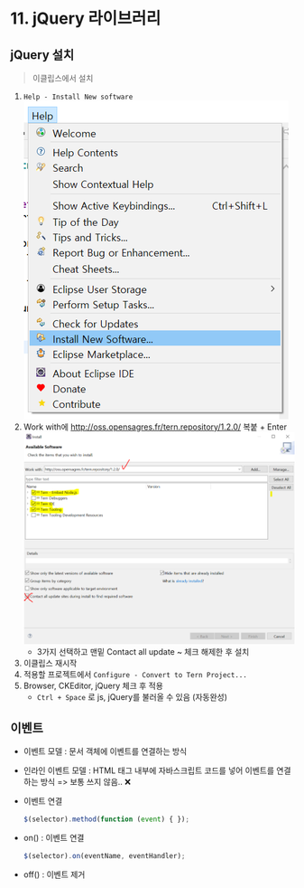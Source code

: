 # 11. jQuery 라이브러리

## jQuery 설치

> 이클립스에서 설치

1. `Help - Install New software`
   ![image-20210225092422352](../img/image-20210225092422352.png)
2. Work with에 http://oss.opensagres.fr/tern.repository/1.2.0/ 복붙 + Enter
   ![image-20210225093122513](../img/image-20210225093122513.png)
   - 3가지 선택하고 맨밑 Contact all update ~ 체크 해제한 후 설치
3. 이클립스 재시작
4. 적용할 프로젝트에서 `Configure - Convert to Tern Project...`
5. Browser, CKEditor, jQuery 체크 후 적용
   - `Ctrl + Space` 로 js, jQuery를 불러올 수 있음 (자동완성)



## 이벤트

- 이벤트 모델 : 문서 객체에 이벤트를 연결하는 방식

- 인라인 이벤트 모델 : HTML 태그 내부에 자바스크립트 코드를 넣어 이벤트를 연결하는 방식 => 보통 쓰지 않음.. :x:

- 이벤트 연결

  ```javascript
  $(selector).method(function (event) { });
  ```

- on() : 이벤트 연결

  ```js
  $(selector).on(eventName, eventHandler);
  ```

- off() : 이벤트 제거

